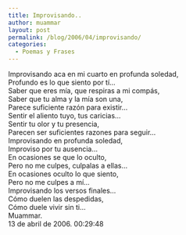 ```yaml
---
title: Improvisando..
author: muammar
layout: post
permalink: /blog/2006/04/improvisando/
categories:
  - Poemas y Frases
---
```

Improvisando aca en mi cuarto en profunda soledad,  
Profundo es lo que siento por tí&#8230;  
Saber que eres mía, que respiras a mi compás,  
Saber que tu alma y la mía son una,  
Parece suficiente razón para existir&#8230;  
Sentir el aliento tuyo, tus caricias&#8230;  
Sentir tu olor y tu presencia,  
Parecen ser suficientes razones para seguir&#8230;  
Improvisando en profunda soledad,  
Improviso por tu ausencia&#8230;  
En ocasiones se que lo oculto,  
Pero no me culpes, culpalas a ellas&#8230;  
En ocasiones oculto lo que siento,  
Pero no me culpes a mí&#8230;  
Improvisando los versos finales&#8230;  
Cómo duelen las despedidas,  
Cómo duele vivir sin ti&#8230;  
Muammar.  
13 de abril de 2006. 00:29:48